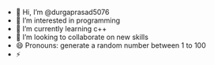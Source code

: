 - 👋 Hi, I’m @durgaprasad5076
- 👀 I’m interested in programming 
- 🌱 I’m currently learning c++
- 💞️ I’m looking to collaborate on new skills 
- 😄 Pronouns: generate a random number between 1 to 100
- ⚡ 

<!---
durgaprasad5076/durgaprasad5076 is a ✨ special ✨ repository because its `README.md` (this file) appears on your GitHub profile.
You can click the Preview link to take a look at your changes.
--->
